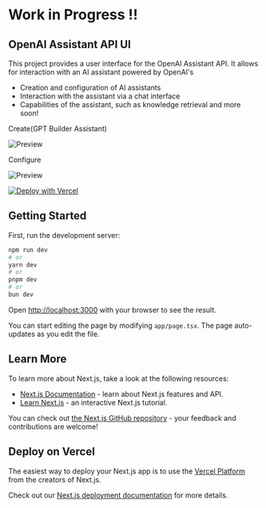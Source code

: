 # Work in Progress !!


## OpenAI Assistant API UI

This project provides a user interface for the OpenAI Assistant API. It allows for interaction with an AI assistant powered by OpenAI's

- Creation and configuration of AI assistants
- Interaction with the assistant via a chat interface
- Capabilities of the assistant, such as knowledge retrieval and more soon!

Create(GPT Builder Assistant)

![Preview](https://github.com/admineral/Openai-Assistant-API-UI/blob/main/public/preview.png)


Configure

![Preview](https://github.com/admineral/Openai-Assistant-API-UI/blob/main/public/preview_2.png)



[![Deploy with Vercel](https://vercel.com/button)](https://vercel.com/import/git?s=https://github.com/admineral/Openai-Assistant-API-UI/&env=OPENAI_API_KEY)


## Getting Started

First, run the development server:

```bash
npm run dev
# or
yarn dev
# or
pnpm dev
# or
bun dev
```

Open [http://localhost:3000](http://localhost:3000) with your browser to see the result.

You can start editing the page by modifying `app/page.tsx`. The page auto-updates as you edit the file.

## Learn More

To learn more about Next.js, take a look at the following resources:

- [Next.js Documentation](https://nextjs.org/docs) - learn about Next.js features and API.
- [Learn Next.js](https://nextjs.org/learn) - an interactive Next.js tutorial.

You can check out [the Next.js GitHub repository](https://github.com/vercel/next.js/) - your feedback and contributions are welcome!

## Deploy on Vercel

The easiest way to deploy your Next.js app is to use the [Vercel Platform](https://vercel.com/new?utm_medium=default-template&filter=next.js&utm_source=create-next-app&utm_campaign=create-next-app-readme) from the creators of Next.js.

Check out our [Next.js deployment documentation](https://nextjs.org/docs/deployment) for more details.
